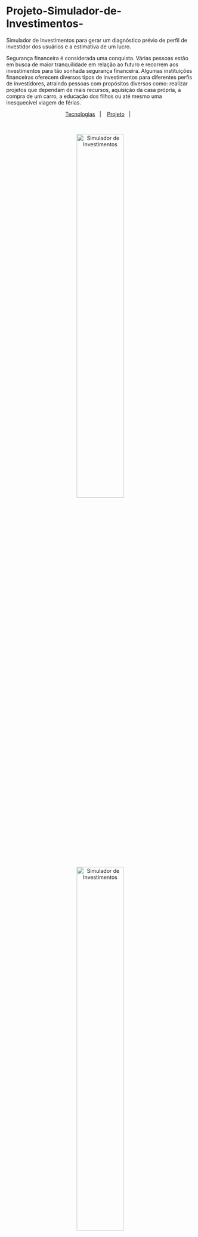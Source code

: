 # Projeto-Simulador-de-Investimentos-
Simulador de Investimentos para gerar um diagnóstico prévio de perfil de investidor dos usuários e a estimativa de um lucro.

Segurança financeira é considerada uma conquista. Várias pessoas estão em busca de maior
tranquilidade em relação ao futuro e recorrem aos investimentos para tão sonhada
segurança financeira.
Algumas instituições financeiras oferecem diversos tipos de investimentos para diferentes
perfis de investidores, atraindo pessoas com propósitos diversos como: realizar projetos que
dependam de mais recursos, aquisição da casa própria, a compra de um carro, a educação
dos filhos ou até mesmo uma inesquecível viagem de férias.

<p align="center">
  <a href="#-tecnologias">Tecnologias</a>&nbsp;&nbsp;&nbsp;|&nbsp;&nbsp;&nbsp;
  <a href="#-projeto">Projeto</a>&nbsp;&nbsp;&nbsp;|&nbsp;&nbsp;&nbsp;
</p>


<br>

<p align="center">
  <img alt="Simulador de Investimentos" src="https://user-images.githubusercontent.com/88248076/171272635-ed27e94f-9139-43aa-bd56-5d37421f4ef0.png" width="50%">
</p>
<p align="center">
  <img alt="Simulador de Investimentos" src="https://user-images.githubusercontent.com/88248076/171272756-1d320993-3749-4fe0-bf32-98507863c5be.png" width="50%">
</p>
<p align="center">
  <img alt="Simulador de Investimentos" src="https://user-images.githubusercontent.com/88248076/171273857-771b8c5b-ee59-416f-a7cd-fc94b78e2f7d.png" width="50%">
</p>
<p align="center">
  <img alt="Simulador de Investimentos" src="https://user-images.githubusercontent.com/88248076/171274149-d05db90e-3933-4e3d-963c-9bdda6c5c72e.png" width="50%">
</p>


##  Tecnologias

Esse projeto foi desenvolvido com as seguintes tecnologias:

- HTML
- CSS
- JavaScript



## 💻 Projeto

Simulador de investimentos para gerar um diagnóstico prévio de perfil de investidor dos usuários e a estimativa de um lucro. O sistema com baseem 5 respostas irá retornar que tipo de investidor provavelmente o usuário é, além dapossibilidade de simular um possível investimento com entrada de valores, retornando uma
previsão de lucro aproximado.

